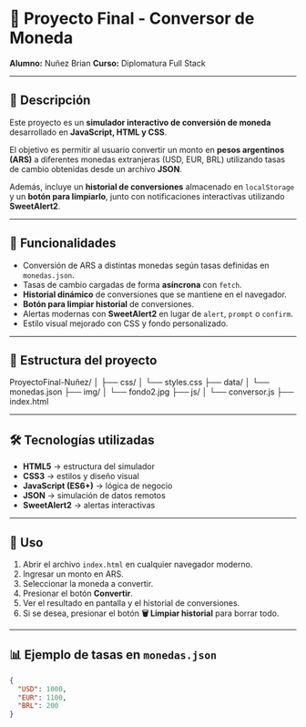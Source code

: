 # 💱 Proyecto Final - Conversor de Moneda
**Alumno:** Nuñez Brian 
**Curso:** Diplomatura Full Stack  

---

## 📌 Descripción
Este proyecto es un **simulador interactivo de conversión de moneda** desarrollado en **JavaScript, HTML y CSS**.  

El objetivo es permitir al usuario convertir un monto en **pesos argentinos (ARS)** a diferentes monedas extranjeras (USD, EUR, BRL) utilizando tasas de cambio obtenidas desde un archivo **JSON**.  

Además, incluye un **historial de conversiones** almacenado en `localStorage` y un **botón para limpiarlo**, junto con notificaciones interactivas utilizando **SweetAlert2**.

---

## 🚀 Funcionalidades
- Conversión de ARS a distintas monedas según tasas definidas en `monedas.json`.
- Tasas de cambio cargadas de forma **asíncrona** con `fetch`.
- **Historial dinámico** de conversiones que se mantiene en el navegador.
- **Botón para limpiar historial** de conversiones.
- Alertas modernas con **SweetAlert2** en lugar de `alert`, `prompt` o `confirm`.
- Estilo visual mejorado con CSS y fondo personalizado.

---

## 📂 Estructura del proyecto
ProyectoFinal-Nuñez/
│
├── css/
│ └── styles.css
├── data/
│ └── monedas.json
├── img/
│ └── fondo2.jpg
├── js/
│ └── conversor.js
├── index.html

---

## 🛠 Tecnologías utilizadas
- **HTML5** → estructura del simulador  
- **CSS3** → estilos y diseño visual  
- **JavaScript (ES6+)** → lógica de negocio  
- **JSON** → simulación de datos remotos  
- **SweetAlert2** → alertas interactivas  

---

## 📖 Uso
1. Abrir el archivo `index.html` en cualquier navegador moderno.
2. Ingresar un monto en ARS.
3. Seleccionar la moneda a convertir.
4. Presionar el botón **Convertir**.
5. Ver el resultado en pantalla y el historial de conversiones.
6. Si se desea, presionar el botón **🗑 Limpiar historial** para borrar todo.

---

## 📊 Ejemplo de tasas en `monedas.json`
```json
{
  "USD": 1000,
  "EUR": 1100,
  "BRL": 200
}


